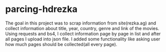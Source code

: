 # parcing-hdrezka
The goal in this project was to scrap information from site(rezka.ag) and collect information about title, year, country, genre and link of the movies.
Using requests and bs4, I collect information page by page in list and after all pages I upload into json file. I added some functionality like asking user how much pages should be collected(all every page). 
